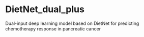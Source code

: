 # DietNet_dual_plus
Dual-input deep learning model based on DietNet for predicting chemotherapy response in pancreatic cancer
